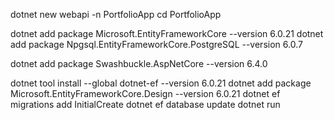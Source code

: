 dotnet new webapi -n PortfolioApp
cd PortfolioApp
<!--Entity Framework ORM-->
dotnet add package Microsoft.EntityFrameworkCore --version 6.0.21
dotnet add package Npgsql.EntityFrameworkCore.PostgreSQL --version 6.0.7
<!--Swagger-->
dotnet add package Swashbuckle.AspNetCore --version 6.4.0
<!--Migration-->
dotnet tool install --global dotnet-ef --version 6.0.21
dotnet add package Microsoft.EntityFrameworkCore.Design --version 6.0.21
dotnet ef migrations add InitialCreate
dotnet ef database update
dotnet run
